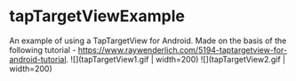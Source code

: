 # tapTargetViewExample
An example of using a TapTargetView for Android. 
Made on the basis of the following tutorial - https://www.raywenderlich.com/5194-taptargetview-for-android-tutorial.
![](tapTargetView1.gif | width=200)
![](tapTargetView2.gif | width=200)
